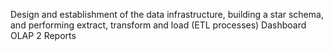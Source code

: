 Design and establishment of the data infrastructure, building a star schema, and performing extract, transform and load (ETL processes)
Dashboard
OLAP
2 Reports

